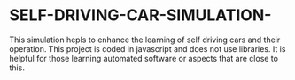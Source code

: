 # SELF-DRIVING-CAR-SIMULATION-
This simulation hepls to enhance the learning of self driving cars and their operation. This project is coded in javascript and does not use libraries. It is helpful for those learning automated software or aspects that are close to this.
